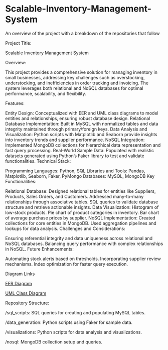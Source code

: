 # Scalable-Inventory-Management-System
An overview of the project with a breakdown of the repositories that follow

Project Title:

Scalable Inventory Management System

Overview:

This project provides a comprehensive solution for managing inventory in small businesses, addressing key challenges such as overstocking, understocking, and inefficiencies in order tracking and invoicing. The system leverages both relational and NoSQL databases for optimal performance, scalability, and flexibility.

Features:

Entity Design: Conceptualized with EER and UML class diagrams to model entities and relationships, ensuring robust database design.
Relational Database Implementation: Built in MySQL with normalized tables and data integrity maintained through primary/foreign keys.
Data Analysis and Visualization: Python scripts with Matplotlib and Seaborn provide insights into inventory trends and supplier performance.
NoSQL Integration: Implemented MongoDB collections for hierarchical data representation and fast query processing.
Real-World Sample Data: Populated with realistic datasets generated using Python’s Faker library to test and validate functionalities.
Technical Stack:

Programming Languages: Python, SQL
Libraries and Tools: Pandas, Matplotlib, Seaborn, Faker, PyMongo
Databases: MySQL, MongoDB
Key Functionalities:

Relational Database:
Designed relational tables for entities like Suppliers, Products, Sales Orders, and Customers.
Addressed many-to-many relationships through associative tables.
SQL queries to validate database structure and retrieve actionable insights.
Data Visualization:
Histogram of low-stock products.
Pie chart of product categories in inventory.
Bar chart of average purchase prices by supplier.
NoSQL Implementation:
Created collections for core entities in MongoDB.
Used aggregation pipelines and lookups for data analysis.
Challenges and Considerations:

Ensuring referential integrity and data uniqueness across relational and NoSQL databases.
Balancing query performance with complex relationships in NoSQL.
Future Enhancements:

Automating stock alerts based on thresholds.
Incorporating supplier review mechanisms.
Index optimization for faster query execution.

Diagram Links


[EER Diagram](https://drive.google.com/file/d/14V0hYe_WkELJt8NoJ3BoR70lky1WEs6m/view?usp=sharing)

[UML Class Diagram](https://drive.google.com/file/d/1Ywtvez0WN6AF_KvXJBlyTlepOMPY1DO-/view?usp=sharing)

Repository Structure:

/sql_scripts: SQL queries for creating and populating MySQL tables.

/data_generation: Python scripts using Faker for sample data.

/visualizations: Python scripts for data analysis and visualizations.

/nosql: MongoDB collection setup and queries.
